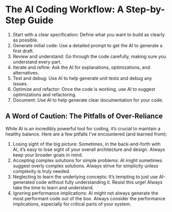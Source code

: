 # The AI Coding Workflow: A Step-by-Step Guide

1. Start with a clear specification: Define what you want to build as clearly as possible.
2. Generate initial code: Use a detailed prompt to get the AI to generate a first draft.
3. Review and understand: Go through the code carefully, making sure you understand every part.
4. Iterate and refine: Ask the AI for explanations, optimizations, and alternatives.
5. Test and debug: Use AI to help generate unit tests and debug any issues.
6. Optimize and refactor: Once the code is working, use AI to suggest optimizations and refactoring.
7. Document: Use AI to help generate clear documentation for your code.

## A Word of Caution: The Pitfalls of Over-Reliance
While AI is an incredibly powerful tool for coding, it’s crucial to maintain a healthy balance. Here are a few pitfalls I’ve encountered (and learned from):

1. Losing sight of the big picture: Sometimes, in the back-and-forth with AI, it’s easy to lose sight of your overall architecture and design. Always keep your broader goals in mind.
2. Accepting complex solutions for simple problems: AI might sometimes suggest overly complex solutions. Always strive for simplicity unless complexity is truly needed.
3. Neglecting to learn the underlying concepts: It’s tempting to just use AI-generated code without fully understanding it. Resist this urge! Always take the time to learn and understand.
4. Ignoring performance implications: AI might not always generate the most performant code out of the box. Always consider the performance implications, especially for critical parts of your system.